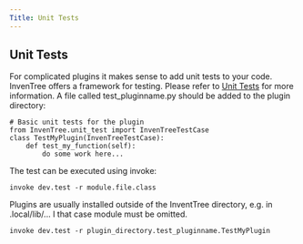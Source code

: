 ```yaml
---
Title: Unit Tests
---
```


## Unit Tests
For complicated plugins it makes sense to add unit tests to your code. InvenTree
offers a framework for testing. Please refer to [Unit Tests](../../develop/contributing.md) 
for more information.  A file called test_pluginname.py should be added to the plugin
directory:

```
# Basic unit tests for the plugin
from InvenTree.unit_test import InvenTreeTestCase
class TestMyPlugin(InvenTreeTestCase):
    def test_my_function(self):
        do some work here...
```

The test can be executed using invoke:

```
invoke dev.test -r module.file.class 
```
Plugins are usually installed outside of the InventTree directory, e.g. in .local/lib/...
I that case module must be omitted. 

```
invoke dev.test -r plugin_directory.test_pluginname.TestMyPlugin
```

